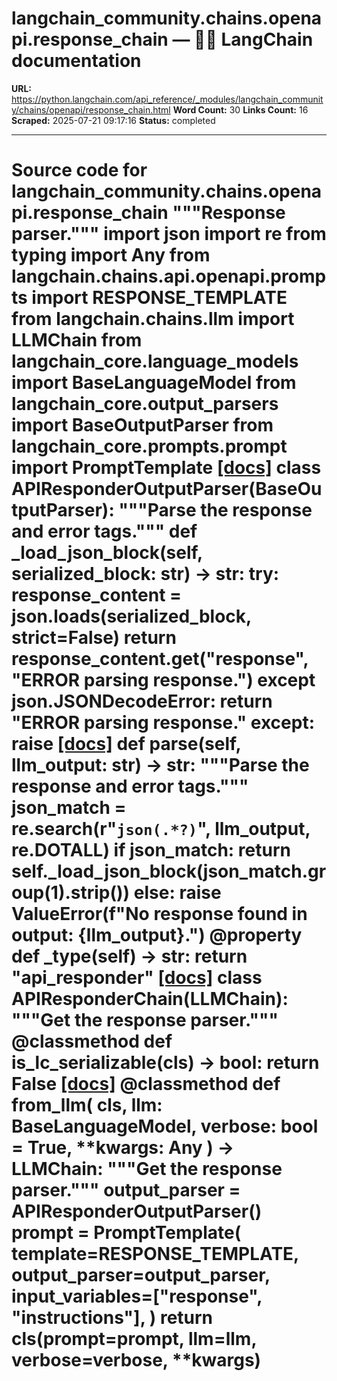 # langchain_community.chains.openapi.response_chain — 🦜🔗 LangChain  documentation

**URL:** https://python.langchain.com/api_reference/_modules/langchain_community/chains/openapi/response_chain.html
**Word Count:** 30
**Links Count:** 16
**Scraped:** 2025-07-21 09:17:16
**Status:** completed

---

# Source code for langchain\_community.chains.openapi.response\_chain               """Response parser."""          import json     import re     from typing import Any          from langchain.chains.api.openapi.prompts import RESPONSE_TEMPLATE     from langchain.chains.llm import LLMChain     from langchain_core.language_models import BaseLanguageModel     from langchain_core.output_parsers import BaseOutputParser     from langchain_core.prompts.prompt import PromptTemplate                              [[docs]](https://python.langchain.com/api_reference/community/chains/langchain_community.chains.openapi.response_chain.APIResponderOutputParser.html#langchain_community.chains.openapi.response_chain.APIResponderOutputParser)     class APIResponderOutputParser(BaseOutputParser):         """Parse the response and error tags."""              def _load_json_block(self, serialized_block: str) -> str:             try:                 response_content = json.loads(serialized_block, strict=False)                 return response_content.get("response", "ERROR parsing response.")             except json.JSONDecodeError:                 return "ERROR parsing response."             except:                 raise                         [[docs]](https://python.langchain.com/api_reference/community/chains/langchain_community.chains.openapi.response_chain.APIResponderOutputParser.html#langchain_community.chains.openapi.response_chain.APIResponderOutputParser.parse)         def parse(self, llm_output: str) -> str:             """Parse the response and error tags."""             json_match = re.search(r"```json(.*?)```", llm_output, re.DOTALL)             if json_match:                 return self._load_json_block(json_match.group(1).strip())             else:                 raise ValueError(f"No response found in output: {llm_output}.")                             @property         def _type(self) -> str:             return "api_responder"                                             [[docs]](https://python.langchain.com/api_reference/community/chains/langchain_community.chains.openapi.response_chain.APIResponderChain.html#langchain_community.chains.openapi.response_chain.APIResponderChain)     class APIResponderChain(LLMChain):         """Get the response parser."""              @classmethod         def is_lc_serializable(cls) -> bool:             return False                         [[docs]](https://python.langchain.com/api_reference/community/chains/langchain_community.chains.openapi.response_chain.APIResponderChain.html#langchain_community.chains.openapi.response_chain.APIResponderChain.from_llm)         @classmethod         def from_llm(             cls, llm: BaseLanguageModel, verbose: bool = True, **kwargs: Any         ) -> LLMChain:             """Get the response parser."""             output_parser = APIResponderOutputParser()             prompt = PromptTemplate(                 template=RESPONSE_TEMPLATE,                 output_parser=output_parser,                 input_variables=["response", "instructions"],             )             return cls(prompt=prompt, llm=llm, verbose=verbose, **kwargs)
